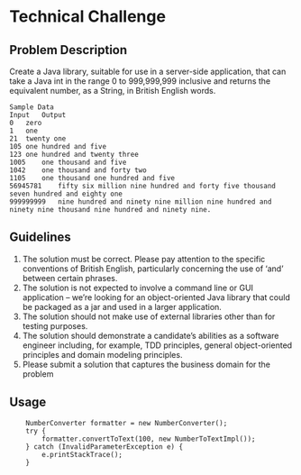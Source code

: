 # Technical Challenge
## Problem Description

Create a Java library, suitable for use in a server-side application, that can take a Java int in the range 0 to 999,999,999 inclusive and returns the equivalent number, as a String, in British English words.

	Sample Data
	Input	Output
	0	zero
	1	one
	21	twenty one
	105	one hundred and five
	123	one hundred and twenty three
	1005	one thousand and five
	1042	one thousand and forty two
	1105	one thousand one hundred and five
	56945781	fifty six million nine hundred and forty five thousand seven hundred and eighty one
	999999999	nine hundred and ninety nine million nine hundred and ninety nine thousand nine hundred and ninety nine.


## Guidelines
1. The solution must be correct. Please pay attention to the specific conventions of British English, particularly concerning the use of ‘and’ between certain phrases. 
2. The solution is not expected to involve a command line or GUI application – we’re looking for an object-oriented Java library that could be packaged as a jar and used in a larger application.
3. The solution should not make use of external libraries other than for testing purposes.
4. The solution should demonstrate a candidate’s abilities as a software engineer including, for example, TDD principles, general object-oriented principles and domain modeling principles. 
5. Please submit a solution that captures the business domain for the problem


## **Usage**


		NumberConverter formatter = new NumberConverter();
		try {        
			formatter.convertToText(100, new NumberToTextImpl());
		} catch (InvalidParameterException e) {
			e.printStackTrace();
		}
